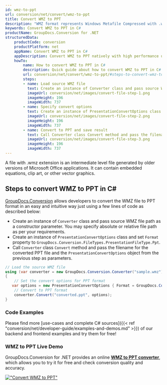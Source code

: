 ```yaml
---
id: wmz-to-ppt
url: conversion/net/convert/wmz-to-ppt
title: Convert WMZ to PPT
description: "WMZ format represents Windows Metafile Compressed with .wmz extension. Learn how to convert WMZ to PPT file programmatically in C# language using GroupDocs.Conversion for .NET library."
keywords: Convert WMZ to PPT in C#
productName: GroupDocs.Conversion for .NET
structuredData:
    productCode: conversion
    productPlatform: net
    appName: Convert WMZ to PPT in C#
    appDescription: Convert WMZ to PPT natively with high performance using C# language and server side GroupDocs.Conversion for .NET APIs, without the use of any software like Microsoft or Open Office.
    howTo:
        name: How to convert WMZ to PPT in C# 
        description: Quick guide about how to convert WMZ to PPT in C# with high performance and accuracy.
        url: conversion/net/convert/wmz-to-ppt/#steps-to-convert-wmz-to-ppt-in-c
        steps:
        - name: Load source WMZ file 
          text: Create an instance of Converter class and pass source WMZ file path as a constructor parameter. You may specify absolute or relative file path as per your requirements. 
          imageUrl: conversion/net/images/convert-file-step-1.png
          imageHeight: 196
          imageWidth: 737
        - name: Specify convert options 
          text: Create an instance of PresentationConvertOptions class.
          imageUrl: conversion/net/images/convert-file-step-2.png
          imageHeight: 196
          imageWidth: 737
        - name: Convert to PPT and save result 
          text: Call Converter class Convert method and pass the filename for the converted HTML file and the PresentationConvertOptions object from the previous step as parameters.
          imageUrl: conversion/net/images/convert-file-step-3.png
          imageHeight: 196
          imageWidth: 737
---
```


A file with .wmz extension is an intermediate level file generated by older versions of Microsoft Office applications. It can contain embedded equations, clip art, or other vector graphics.

## Steps to convert WMZ to PPT in C#

[GroupDocs.Conversion](https://products.groupdocs.com/conversion/net) allows developers to convert the WMZ file to PPT format in an easy and intuitive way just using a few lines of code as described below:

* Create an instance of `Converter` class and pass source WMZ file path as a constructor parameter. You may specify absolute or relative file path as per your requirements. 
* Create an instance of `PresentationConvertOptions` class and set `Format` property to `GroupDocs.Conversion.FileTypes.PresentationFileType.Ppt`.
* Call `Converter` class `Convert` method and pass the filename for the converted PPT file and the `PresentationConvertOptions` object from the previous step as parameters.

```csharp
// Load the source WMZ file
using (var converter = new GroupDocs.Conversion.Converter("sample.wmz"))
{
    // Set the convert options for PPT format
   var options = new PresentationConvertOptions { Format = GroupDocs.Conversion.FileTypes.PresentationFileType.Ppt };
    // Convert to PPT format
    converter.Convert("converted.ppt", options);
}
```

### Code Examples

Please find more [use-cases and complete C# sources]({{< ref "conversion/net/developer-guide/examples-and-demos.md" >}}) of our backend and frontend examples and try them for free!

### WMZ to PPT Live Demo

GroupDocs.Conversion for .NET provides an online [**WMZ to PPT converter**](https://products.groupdocs.app/conversion/wmz-to-ppt), which allows you to try it for free and check conversion quality and accuracy.

[!["Convert WMZ to PPT"](conversion/net/images/convert-to-ppt/convert-wmz-to-ppt.png)](https://products.groupdocs.app/conversion/wmz-to-ppt)